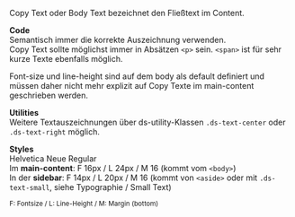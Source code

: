 Copy Text oder Body Text bezeichnet den Fließtext im Content. 

__Code__  
Semantisch immer die korrekte Auszeichnung verwenden.  
Copy Text sollte möglichst immer in Absätzen `<p>` sein. `<span>` ist für sehr kurze Texte ebenfalls möglich.  

Font-size und line-height sind auf dem body als default definiert und müssen daher nicht mehr explizit auf Copy Texte im main-content geschrieben werden.

__Utilities__  
Weitere Textauszeichnungen über ds-utility-Klassen `.ds-text-center` oder `.ds-text-right` möglich.

__Styles__  
Helvetica Neue Regular  
Im __main-content__: F 16px / L 24px / M 16 (kommt vom `<body>`)    
In der __sidebar__: F 14px / L 20px / M 16 (kommt von `<aside>` oder mit `.ds-text-small`, siehe Typographie / Small Text)  

<small>F: Fontsize / L: Line-Height / M: Margin (bottom)</small>
